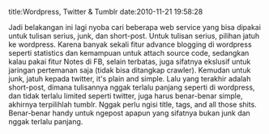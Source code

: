 title:Wordpress, Twitter & Tumblr
date:2010-11-21 19:58:28

<p>Jadi belakangan ini lagi nyoba cari beberapa web service yang bisa dipakai untuk tulisan serius, junk, dan short-post. Untuk tulisan serius, pilihan jatuh ke wordpress. Karena banyak sekali fitur advance blogging di wordpress seperti statistics dan kemampuan untuk attach source code, sedangkan kalau pakai fitur Notes di FB, selain terbatas, juga sifatnya ekslusif untuk jaringan pertemanan saja (tidak bisa ditangkap crawler). Kemudan untuk junk, jatuh kepada twitter, it's plain and simple. Lalu yang terakhir adalah short-post, dimana tulisannya nggak terlalu panjang seperti di wordpress, dan tidak terlalu limited seperti twitter, juga harus benar-benar simple, akhirnya terpilihlah tumblr. Nggak perlu ngisi title, tags, and all those shits. Benar-benar handy untuk ngepost apapun yang sifatnya bukan junk dan nggak terlalu panjang.</p> 